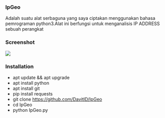 ### IpGeo

 Adalah suatu alat serbaguna yang saya ciptakan menggunakan bahasa pemrograman python3.Alat ini berfungsi untuk menganalisis IP ADDRESS sebuah perangkat

### Screenshot
<img src="https://d.top4top.io/p_1850lvrsy0.png">

### Installation

- apt update && apt upgrade
- apt install python
- apt install git
- pip install requests
- git clone https://github.com/DavitID/IpGeo
- cd IpGeo
- python IpGeo.py
